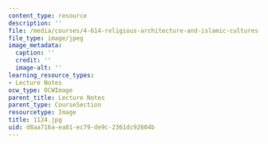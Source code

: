 ```yaml
---
content_type: resource
description: ''
file: /media/courses/4-614-religious-architecture-and-islamic-cultures-fall-2002/d8aa716aea81ec79de9c2361dc92604b_1124.jpg
file_type: image/jpeg
image_metadata:
  caption: ''
  credit: ''
  image-alt: ''
learning_resource_types:
- Lecture Notes
ocw_type: OCWImage
parent_title: Lecture Notes
parent_type: CourseSection
resourcetype: Image
title: 1124.jpg
uid: d8aa716a-ea81-ec79-de9c-2361dc92604b
---
```

